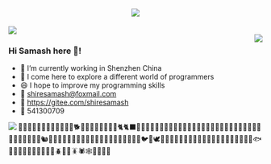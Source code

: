 <!-- title for my profile to welcome -->
<h1 align="center">
	<a href="https://sunguoqi.com/">
		<img src="https://readme-typing-svg.herokuapp.com/?lines=prinf(%22welcome%2C%20visit!%22);欢迎来到我的GITHUB!&center=true&size=27">
	</a>
</h1>


<!-- 访客统计 -->
<div align="left">
	<img  src="https://visitor-badge.glitch.me/badge?page_id=Shiresamash" />
</div>


<!-- 语言使用百分比 -->
<img align="right" src="https://github-readme-stats.vercel.app/api/top-langs/?username=Shiresamash&layout=compact&count_private=true&show_icons=true&bg_color=30,e96403,904095&title_color=fff&text_color=fff"/>


### Hi Samash here 👋!
- 🔭 I’m currently working in Shenzhen China
- 🌱 I come here to explore a different world of programmers
- 😄 I hope to improve my programming skills
- 💌 shiresamash@foxmail.com 
- 🐶 https://gitee.com/shiresamash
- 🐧 541300709

<!-- stars -->
<img align="left" src="https://github-readme-stats.vercel.app/api?username=Shiresamash&show_icons=true&count_private=true&hide=contribs,issues&theme=transparent&bg_color=30,e90443,204e95&title_color=fff&text_color=fff"/>


🙈🙉🙊💥💫💦💨🐵🐒🦍🦧🐶🐕🦮🐕‍🦺🐩🐺🦊🦝🐱🐈🐈‍⬛🦁🐯🐅🐆🐴🐎🦄🦓🦌🦬🐮🐂🐃🐄🐷🐖🐗🐽🐏🐑🐐🐪🐫🦙🦒🐘🦏🦛🐭🐁🐀🐹🐰🐇🐿️🦫🦔🦇🐻🐻‍❄️🐨🐼🦥🦦🦨🦘🦡🐾🦃🐔🐓🐣🐤🐥🐦🐧🕊️🦅🦆🦢🦉🦩🦚🦜🐸🐊🐢🦎🐍🐲🐉🦕🦖🐳🐋🐬🦭🐟🐠🐡🦈🐙🐚🐌🦋🐛🐜🐝🪲🐞🦗🪳🕷️🕸️🦂🦟🦠🦀

<!-- 30天提交统计数据(暂不显示) -->
<!--
<div align="center">
	<img src="https://activity-graph.herokuapp.com/graph?username=Shiresamash&theme=xcode" />
</div>
-->







<!-- 

<div align="center">
	<img  src="https://github-readme-streak-stats.herokuapp.com/?user=Shiresamash" />
</div>

<img src="https://komarev.com/ghpvc/?username=Shiresamash&color=009688&style=for-the-badge" alt="archlinux" width="165" height="26"/>
-->

<!--
**Shiresamash/Shiresamash** is a ✨ _special_ ✨ repository because its `README.md` (this file) appears on your GitHub profile.

Here are some ideas to get you started:

- 🔭 I’m currently working on ...
- 🌱 I’m currently learning ...
- 👯 I’m looking to collaborate on ...
- 🤔 I’m looking for help with ...
- 💬 Ask me about ...
- 📫 How to reach me: ...
- 😄 Pronouns: ...
- ⚡ Fun fact: ...
-->
